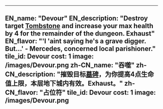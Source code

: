 ---

EN_name: "Devour"
EN_description: "Destroy target <a href = '../items#Tombstone'>Tombstone</a> and increase your max health by 4 for the remainder of the dungeon. Exhaust"
EN_flavor: "'I 'aint saying he's a grave digger. But...' - Mercedes, concerned local parishioner."
tile_id: Devour
cost: 1
image: /images/Devour.png
zh-CN_name: "吞噬"
zh-CN_description: "摧毁目标<a href = '../items#Tombstone'>墓碑</a>，为你提高4点生命值上限，本层地下城内有效。Exhaust。"
zh-CN_flavor: "占位符"
tile_id: Devour
cost: 1
image: /images/Devour.png
---